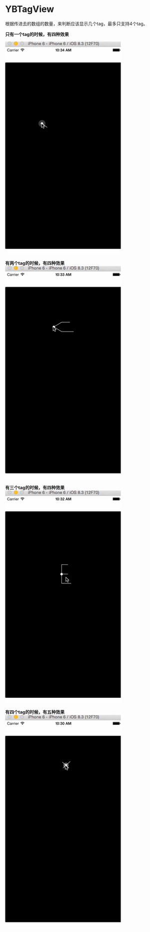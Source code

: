 # YBTagView

根据传进去的数组的数量，来判断应该显示几个tag，最多只支持4个tag。

  **只有一个tag的时候，有四种效果**

![截图](https://raw.githubusercontent.com/wangyingbo/YBTagView/master/ScreenShot/gif.gif)

  **有两个tag的时候，有四种效果**
![截图](https://raw.githubusercontent.com/wangyingbo/YBTagView/master/ScreenShot/gif2.gif)

  **有三个tag的时候，有四种效果**
![截图](https://raw.githubusercontent.com/wangyingbo/YBTagView/master/ScreenShot/gif3.gif)

  **有四个tag的时候，有五种效果**
![截图](https://raw.githubusercontent.com/wangyingbo/YBTagView/master/ScreenShot/gif4.gif)
